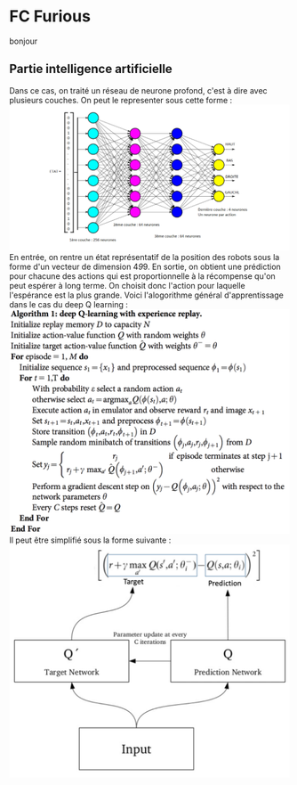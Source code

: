 # FC Furious
 
bonjour
## Partie intelligence artificielle
Dans ce cas, on traité un réseau de neurone profond, c'est à dire avec plusieurs couches. On peut le representer sous cette forme :
![Reseau](img/reseau.png)
En entrée, on rentre un état représentatif de la position des robots sous la forme d'un vecteur de dimension 4*9*9. En sortie, on obtient une prédiction pour chacune des actions qui est proportionnelle à la récompense qu'on peut espérer à long terme. On choisit donc l'action pour laquelle l'espérance est la plus grande.
Voici l'alogorithme général d'apprentissage dans le cas du deep Q learning :
![Deep Q learning](img/algo.png)
Il peut être simplifié sous la forme suivante :
![Deep q simplifie](img/algo_simplifie.png)
